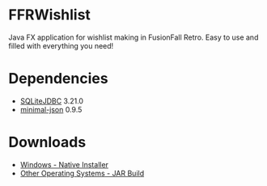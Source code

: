 # FFRWishlist
Java FX application for wishlist making in FusionFall Retro. Easy to use and filled with everything you need!

# Dependencies
* [SQLiteJDBC](https://bitbucket.org/xerial/sqlite-jdbc) 3.21.0
* [minimal-json](https://github.com/ralfstx/minimal-json) 0.9.5

# Downloads
* [Windows - Native Installer](https://www.dropbox.com/s/kqpjnjjpx24lm7x/FFRWishlist-1.0.exe?dl=1)
* [Other Operating Systems - JAR Build](https://www.dropbox.com/s/wvoq8mz35jln4xw/FFRWishlistMacLinux.zip?dl=1)
